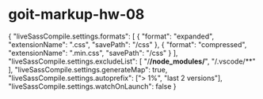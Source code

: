 # goit-markup-hw-08

{
    "liveSassCompile.settings.formats": [
      {
        "format": "expanded",
        "extensionName": ".css",
        "savePath": "/css"
      },
      {
        "format": "compressed",
        "extensionName": ".min.css",
        "savePath": "/css"
      }
    ],
    "liveSassCompile.settings.excludeList": [
      "/**/node_modules/**",
      "/.vscode/**"
    ],
    "liveSassCompile.settings.generateMap": true,
    "liveSassCompile.settings.autoprefix": ["> 1%", "last 2 versions"],
    "liveSassCompile.settings.watchOnLaunch": false
  }
